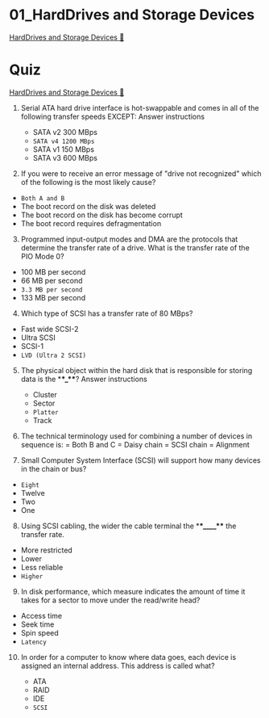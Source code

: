 # 01_HardDrives and Storage Devices

[HardDrives and Storage Devices &#128279;](https://alison.com/topic/learn/84205/topic-a)

# Quiz

[HardDrives and Storage Devices &#128279;](https://alison.com/topic/learn/84211/review-quiz)

1. Serial ATA hard drive interface is hot-swappable and comes in all of the following transfer speeds EXCEPT:
   Answer instructions

   - SATA v2 300 MBps
   - `SATA v4 1200 MBps`
   - SATA v1 150 MBps
   - SATA v3 600 MBps

2. If you were to receive an error message of "drive not recognized" which of the following is the most likely cause?

- `Both A and B`
- The boot record on the disk was deleted
- The boot record on the disk has become corrupt
- The boot record requires defragmentation

3. Programmed input-output modes and DMA are the protocols that determine the transfer rate of a drive. What is the transfer rate of the PIO Mode 0?

- 100 MB per second
- 66 MB per second
- `3.3 MB per second`
- 133 MB per second

4. Which type of SCSI has a transfer rate of 80 MBps?

- Fast wide SCSI-2
- Ultra SCSI
- SCSI-1
- `LVD (Ultra 2 SCSI)`

5. The physical object within the hard disk that is responsible for storing data is the \***\*\_\*\***?
   Answer instructions

   - Cluster
   - Sector
   - `Platter`
   - Track

6. The technical terminology used for combining a number of devices in sequence is:
   = Both B and C
   = Daisy chain
   = SCSI chain
   = Alignment

7. Small Computer System Interface (SCSI) will support how many devices in the chain or bus?

- `Eight`
- Twelve
- Two
- One

8. Using SCSI cabling, the wider the cable terminal the \***\*\_\_\_\_\*\*** the transfer rate.

- More restricted
- Lower
- Less reliable
- `Higher`

9. In disk performance, which measure indicates the amount of time it takes for a sector to move under the read/write head?

- Access time
- Seek time
- Spin speed
- `Latency`

10. In order for a computer to know where data goes, each device is assigned an internal address. This address is called what?

    - ATA
    - RAID
    - IDE
    - `SCSI`
